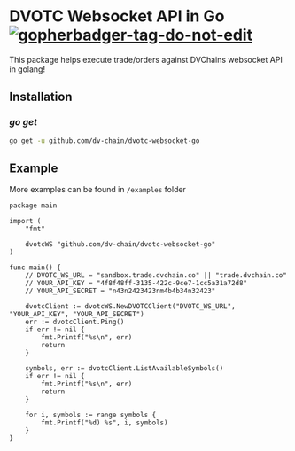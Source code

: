 DVOTC Websocket API in Go <a href='https://github.com/jpoles1/gopherbadger' target='_blank'>![gopherbadger-tag-do-not-edit](https://img.shields.io/badge/Go%20Coverage-66%25-brightgreen.svg?longCache=true&style=flat)</a>
===============
This package helps execute trade/orders against DVChains websocket API in golang!

## Installation

### *go get*
```sh
go get -u github.com/dv-chain/dvotc-websocket-go
```


## Example

More examples can be  found in `/examples` folder

```golang
package main

import (
	"fmt"

	dvotcWS "github.com/dv-chain/dvotc-websocket-go"
)

func main() {
	// DVOTC_WS_URL = "sandbox.trade.dvchain.co" || "trade.dvchain.co"
	// YOUR_API_KEY = "4f8f48ff-3135-422c-9ce7-1cc5a31a72d8"
	// YOUR_API_SECRET = "n43n2423423nm4b4b34n32423"

	dvotcClient := dvotcWS.NewDVOTCClient("DVOTC_WS_URL", "YOUR_API_KEY", "YOUR_API_SECRET")
	err := dvotcClient.Ping()
	if err != nil {
		fmt.Printf("%s\n", err)
		return
	}

	symbols, err := dvotcClient.ListAvailableSymbols()
	if err != nil {
		fmt.Printf("%s\n", err)
		return
	}

	for i, symbols := range symbols {
		fmt.Printf("%d) %s", i, symbols)
	}
}
```
